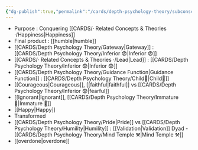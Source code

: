 ```yaml
---
{"dg-publish":true,"permalink":"/cards/depth-psychology-theory/subconscious/","noteIcon":"","created":"2022-12-21T17:09:42.235+01:00","updated":"2023-04-20T22:34:43.810+02:00"}
---
```



- Purpose : Conquering [[CARDS/· Related Concepts & Theories ·/Happiness\|Happiness]]
- Final product : [[humble\|humble]]
- [[CARDS/Depth Psychology Theory/Gateway\|Gateway]] : [[CARDS/Depth Psychology Theory/Inferior 😨\|Inferior 😨]]
- [[CARDS/· Related Concepts & Theories ·/Lead\|Lead]] : [[CARDS/Depth Psychology Theory/Inferior 😨\|Inferior 😨]]
- [[CARDS/Depth Psychology Theory/Guidance Function\|Guidance Function]] : [[CARDS/Depth Psychology Theory/Child👼\|Child👼]] 
- [[Courageous\|Courageous]], [[faithful\|faithful]] vs [[CARDS/Depth Psychology Theory/Inferior 😨\|fearful]]
- [[Ignorant\|Ignorant]], [[CARDS/Depth Psychology Theory/Immature 🐎\|Immature 🐎]]
- [[Happy\|Happy]]
- Transformed
- [[CARDS/Depth Psychology Theory/Pride\|Pride]] vs [[CARDS/Depth Psychology Theory/Humility\|Humility]] : [[Validation\|Validation]] Dyad - [[CARDS/Depth Psychology Theory/Mind Temple ⚒️\|Mind Temple ⚒️]] 
- [[overdone\|overdone]]

